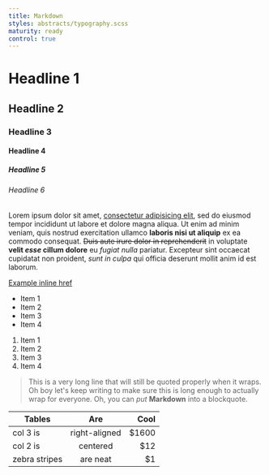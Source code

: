 ```yaml
---
title: Markdown
styles: abstracts/typography.scss
maturity: ready
control: true
---
```

# Headline 1
## Headline 2
### Headline 3
#### Headline 4
##### Headline 5
###### Headline 6

Lorem ipsum dolor sit amet, [consectetur adipisicing elit](http://google.com), sed do eiusmod tempor incididunt ut labore et dolore magna aliqua. Ut enim ad minim veniam, quis nostrud exercitation ullamco **laboris nisi ut aliquip** ex ea commodo consequat. ~~Duis aute irure dolor in reprehenderit~~ in voluptate __velit *esse* cillum dolore__ eu *fugiat nulla* pariatur. Excepteur sint occaecat cupidatat non proident, _sunt in culpa_ qui officia deserunt mollit anim id est laborum.

[Example inline href](http://google.com)

- Item 1
- Item 2
- Item 3
- Item 4

1. Item 1
2. Item 2
3. Item 3
4. Item 4

> This is a very long line that will still be quoted properly when it wraps. Oh boy let's keep writing to make sure this is long enough to actually wrap for everyone. Oh, you can *put* **Markdown** into a blockquote.

| Tables        | Are           | Cool  |
| ------------- |:-------------:| -----:|
| col 3 is      | right-aligned | $1600 |
| col 2 is      | centered      |   $12 |
| zebra stripes | are neat      |    $1 |

